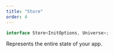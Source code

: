 ```yaml
---
title: "Store"
order: 4
---
```


```ts
interface Store<InitOptions, Universe>;
```

Represents the entire state of your app.
